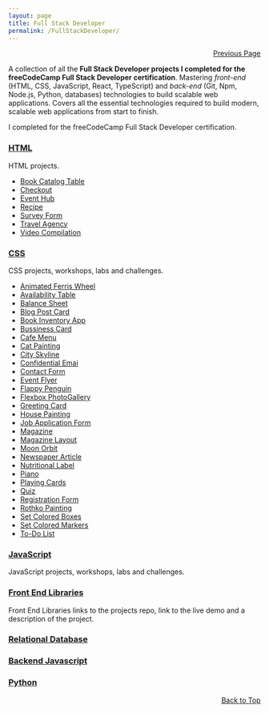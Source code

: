 ```yaml
---
layout: page
title: Full Stack Developer
permalink: /FullStackDeveloper/
---
```


<p  align="right"><a href="#" onclick="history.back(); return false;">Previous Page</a></p>

A collection of all the **Full Stack Developer projects I completed for the freeCodeCamp Full Stack Developer certification**. Mastering _front-end_ (HTML, CSS, JavaScript, React, TypeScript) and _back-end_ (Git, Npm, Node.js, Python, databases) technologies to build scalable web applications.
Covers all the essential technologies required to build modern, scalable web applications from start to finish.

I completed for the freeCodeCamp Full Stack Developer certification.

### [HTML](./Html/)

HTML projects.

- [Book Catalog Table](./Html/bookCatalogTable)
- [Checkout](./Html/checkout)
- [Event Hub](./Html/eventHub)
- [Recipe](./Html/recipe.html)
- [Survey Form](./Html/surveyForm.html)
- [Travel Agency](./Html/travelAgency.html)
- [Video Compilation](./Html/videoCompilation.html)

### [CSS](./Css/)

CSS projects, workshops, labs and challenges.

- [Animated Ferris Wheel](./Css/AnimatedFerrisWheel)
- [Availability Table](./Css/AvailabilityTable)
- [Balance Sheet](./Css/BalanceSheet)
- [Blog Post Card](./Css/BlogPostCard)
- [Book Inventory App](./Css/BookInventoryApp)
- [Bussiness Card](./Css/BussinessCard)
- [Cafe Menu](./Css/CafeMenu)
- [Cat Painting](./Css/CatPainting)
- [City Skyline](./Css/CitySkyline)
- [Confidential Emai](./Css/ConfidentialEmail)
- [Contact Form](./Css/ContactForm)
- [Event Flyer](./Css/EventFlyer)
- [Flappy Penguin](./Css/FlappyPenguin)
- [Flexbox PhotoGallery](./Css/FlexboxPhotoGallery)
- [Greeting Card](./Css/GreetingCard)
- [House Painting](./Css/HousePainting)
- [Job Application Form](./Css/JobApplicationForm)
- [Magazine](./Css/Magazine)
- [Magazine Layout](./Css/MagazineLayout)
- [Moon Orbit](./Css/MoonOrbit)
- [Newspaper Article](./Css/NewspaperArticle)
- [Nutritional Label](./Css/NutritionalLabel)
- [Piano](./Css/Piano)
- [Playing Cards](./Css/PlayingCards)
- [Quiz](./Css/Quiz)
- [Registration Form](./Css/RegistrationForm)
- [Rothko Painting](./Css/RothkoPainting)
- [Set Colored Boxes](./Css/SetColoredBoxes)
- [Set Colored Markers](./Css/SetColoredMarkers)
- [To-Do List](./Css/ToDo)

### [JavaScript](./Js/)

JavaScript projects, workshops, labs and challenges.

### [Front End Libraries](./FrontEndLibraries/)

Front End Libraries links to the projects repo, link to the live demo and a description of the project.

### [Relational Database](./RelationalDatabase/)

### [Backend Javascript](./BackendJs/)

### [Python](./Python/)

<p align="right"><a href="#" onclick="scrollToTop(); return false;">Back to Top</a></p>
